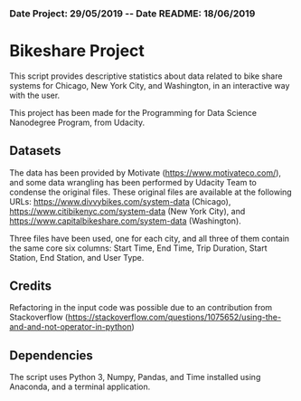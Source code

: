 ### Date Project: 29/05/2019 -- Date README: 18/06/2019

# **Bikeshare Project**

This script provides descriptive statistics about data related to bike share systems for Chicago, New York City, and Washington, in an interactive way with the user.

This project has been made for the Programming for Data Science Nanodegree Program, from Udacity.

## Datasets

The data has been provided by Motivate (https://www.motivateco.com/), and some data wrangling has been performed by Udacity Team to condense the original files. These original files are available at the following URLs: https://www.divvybikes.com/system-data (Chicago), https://www.citibikenyc.com/system-data (New York City), and https://www.capitalbikeshare.com/system-data (Washington).

Three files have been used, one for each city, and all three of them contain the same core six columns: Start Time, End Time, Trip Duration, Start Station, End Station, and User Type.

## Credits

Refactoring in the input code was possible due to an contribution from Stackoverflow (https://stackoverflow.com/questions/1075652/using-the-and-and-not-operator-in-python)

## Dependencies

The script uses Python 3, Numpy, Pandas, and Time installed using Anaconda, and a terminal application.